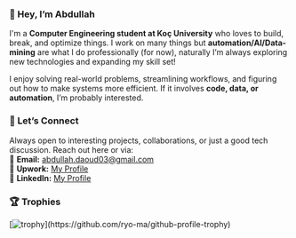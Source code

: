 ### **👋 Hey, I’m Abdullah**  
I'm a **Computer Engineering student at Koç University** who loves to build, break, and optimize things. I work on many things but **automation/AI/Data-mining** are what I do professionally (for now), naturally I’m always exploring new technologies and expanding my skill set!  

I enjoy solving real-world problems, streamlining workflows, and figuring out how to make systems more efficient. If it involves **code, data, or automation**, I’m probably interested.  

### **🚀 Let’s Connect**  
Always open to interesting projects, collaborations, or just a good tech discussion. Reach out here or via:  
📩 **Email:** [abdullah.daoud03@gmail.com](mailto:abdullah.daoud03@gmail.com)  
💼 **Upwork:** [My Profile](https://www.upwork.com/freelancers/abdullahd62?mp_source=share)  
🔗 **LinkedIn:** [My Profile](https://www.linkedin.com/in/abdullah-davut-a1210b134)

### **🏆 Trophies**
[![trophy](https://github-profile-trophy.vercel.app/?username=aadaoud&theme=onedark&rank=-?)](https://github.com/ryo-ma/github-profile-trophy)
